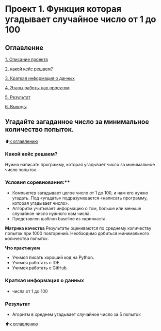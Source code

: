 # Проект 1. Функция которая угадывает случайное число от 1 до 100

## Оглавление 
[1. Описание проекта](https://github.com/dmitryabr1/skillfactory_data/tree/main/Home_work_1#%D0%BA%D0%B0%D0%BA%D0%BE%D0%B9-%D0%BA%D0%B5%D0%B9%D1%81-%D1%80%D0%B5%D1%88%D0%B0%D0%B5%D0%BC)

[2. какой кейс решаем?](https://github.com/dmitryabr1/skillfactory_data/tree/main/Home_work_1#%D1%83%D1%81%D0%BB%D0%BE%D0%B2%D0%B8%D1%8F-%D1%81%D0%BE%D1%80%D0%B5%D0%B2%D0%BD%D0%BE%D0%B2%D0%B0%D0%BD%D0%B8%D1%8F)

[3. Краткая информация о данных](https://github.com/dmitryabr1/skillfactory_data/tree/main/Home_work_1#%D0%BA%D1%80%D0%B0%D1%82%D0%BA%D0%B0%D0%B0%D1%8F-%D0%B8%D0%BD%D1%84%D0%BE%D1%80%D0%BC%D0%B0%D1%86%D0%B8%D1%8F-%D0%BE-%D0%B4%D0%B0%D0%BD%D0%BD%D1%8B%D1%85)

[4. Этапы работы над проектом]()

[5. Результат](https://github.com/dmitryabr1/skillfactory_data/tree/main/Home_work_1#%D1%80%D0%B5%D0%B7%D1%83%D0%BB%D1%8C%D1%82%D0%B0%D1%82)

[6. Выводы]()

## Угадайте загаданное число за минимальное количество попыток.
:arrow_up:[к оглавлению]()

### Какой кейс решаем?
Нужно написать программу, которая угадывает число за минимальное число попыток

### Условия соревнования:**
- Компьютер загадывает целое число от 1 до 100, и нам его нужно угадать. Под «угадать» подразумевается «написать программу, которая угадывает число».
- Алгоритм учитывает информацию о том, больше или меньше случайное число нужного нам числа.
- Представлен шаблон baseline из скринкаста.

**Матрика качества**
Результаты оцениваются по среднему количеству попыток при 1000 повторений. Необходимо добиться минимального количества попыток.

**Что практикуем**
- Учимся писать хороший код на Python.
- Учимся работать с IDE.
- Учимся работать с GitHub.

### Краткая информация о данных
- числа от 1 до 100

### Результат 
- Агоритм в среднем угадывает случайное число за 5 попыток

:arrow_up:[к оглавлению]()